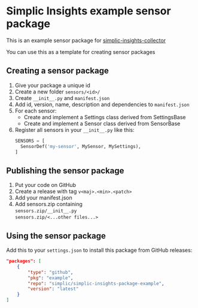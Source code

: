 # Simplic Insights example sensor package

This is an example sensor package for
[simplic-insights-collector](https://github.com/simplic/simplic-insights-collector)

You can use this as a template for creating sensor packages

## Creating a sensor package

1. Give your package a unique id
2. Create a new folder `sensors/<id>/`
3. Create `__init__.py` and `manifest.json`
4. Add id, version, name, description and dependencies to `manifest.json`
5. For each sensor:
   - Create and implement a Settings class derived from SettingsBase
   - Create and implement a Sensor class derived from SensorBase
6. Register all sensors in your `__init__.py` like this:  
    ```py
    SENSORS = [
      SensorDef('my-sensor', MySensor, MySettings),
    ]
    ```

## Publishing the sensor package

1. Put your code on GitHub
2. Create a release with tag `v<maj>.<min>.<patch>`
3. Add your manifest.json
4. Add sensors.zip containing  
   `sensors.zip/__init__.py`  
   `sensors.zip/<...other files...>`  

## Using the sensor package
Add this to your `settings.json` to install this package from GitHub releases:
```json
"packages": [
    {
        "type": "github",
        "pkg": "example",
        "repo": "simplic/simplic-insights-package-example",
        "version": "latest"
    }
]
```
